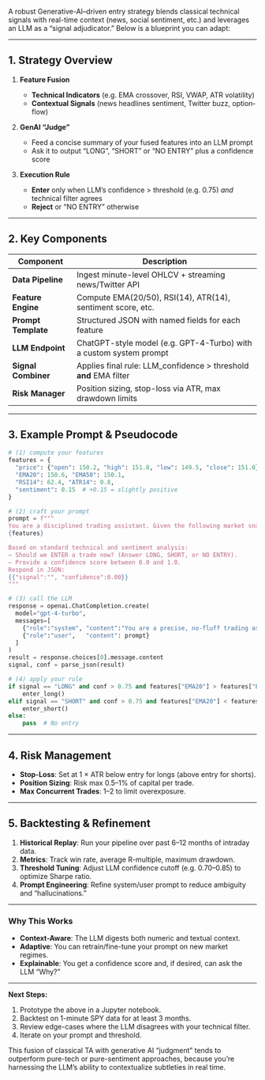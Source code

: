 A robust Generative-AI–driven entry strategy blends classical technical signals with real-time context (news, social sentiment, etc.) and leverages an LLM as a “signal adjudicator.” Below is a blueprint you can adapt:

---

## 1. Strategy Overview

1. **Feature Fusion**

   * **Technical Indicators** (e.g. EMA crossover, RSI, VWAP, ATR volatility)
   * **Contextual Signals** (news headlines sentiment, Twitter buzz, option‐flow)
2. **GenAI “Judge”**

   * Feed a concise summary of your fused features into an LLM prompt
   * Ask it to output “LONG”, “SHORT” or “NO ENTRY” plus a confidence score
3. **Execution Rule**

   * **Enter** only when LLM’s confidence > threshold (e.g. 0.75) *and* technical filter agrees
   * **Reject** or “NO ENTRY” otherwise

---

## 2. Key Components

| Component           | Description                                                        |
| ------------------- | ------------------------------------------------------------------ |
| **Data Pipeline**   | Ingest minute-level OHLCV + streaming news/Twitter API             |
| **Feature Engine**  | Compute EMA(20/50), RSI(14), ATR(14), sentiment score, etc.        |
| **Prompt Template** | Structured JSON with named fields for each feature                 |
| **LLM Endpoint**    | ChatGPT-style model (e.g. GPT-4-Turbo) with a custom system prompt |
| **Signal Combiner** | Applies final rule: LLM\_confidence > threshold **and** EMA filter |
| **Risk Manager**    | Position sizing, stop-loss via ATR, max drawdown limits            |

---

## 3. Example Prompt & Pseudocode

```python
# (1) compute your features
features = {
  "price": {"open": 150.2, "high": 151.8, "low": 149.5, "close": 151.0},
  "EMA20": 150.6, "EMA50": 150.1,
  "RSI14": 62.4, "ATR14": 0.8,
  "sentiment": 0.15  # +0.15 = slightly positive
}

# (2) craft your prompt
prompt = f"""
You are a disciplined trading assistant. Given the following market snapshot:
{features}

Based on standard technical and sentiment analysis:
— Should we ENTER a trade now? (Answer LONG, SHORT, or NO ENTRY).
— Provide a confidence score between 0.0 and 1.0.
Respond in JSON:
{{"signal":"", "confidence":0.00}}
"""

# (3) call the LLM
response = openai.ChatCompletion.create(
  model="gpt-4-turbo",
  messages=[
    {"role":"system", "content":"You are a precise, no-fluff trading assistant."},
    {"role":"user",   "content": prompt}
  ]
)
result = response.choices[0].message.content
signal, conf = parse_json(result)

# (4) apply your rule
if signal == "LONG" and conf > 0.75 and features["EMA20"] > features["EMA50"]:
    enter_long()
elif signal == "SHORT" and conf > 0.75 and features["EMA20"] < features["EMA50"]:
    enter_short()
else:
    pass  # No entry
```

---

## 4. Risk Management

* **Stop-Loss**: Set at 1 × ATR below entry for longs (above entry for shorts).
* **Position Sizing**: Risk max 0.5–1% of capital per trade.
* **Max Concurrent Trades**: 1–2 to limit overexposure.

---

## 5. Backtesting & Refinement

1. **Historical Replay**: Run your pipeline over past 6–12 months of intraday data.
2. **Metrics**: Track win rate, average R-multiple, maximum drawdown.
3. **Threshold Tuning**: Adjust LLM confidence cutoff (e.g. 0.70–0.85) to optimize Sharpe ratio.
4. **Prompt Engineering**: Refine system/user prompt to reduce ambiguity and “hallucinations.”

---

### Why This Works

* **Context-Aware**: The LLM digests both numeric and textual context.
* **Adaptive**: You can retrain/fine-tune your prompt on new market regimes.
* **Explainable**: You get a confidence score and, if desired, can ask the LLM “Why?”

---

**Next Steps:**

1. Prototype the above in a Jupyter notebook.
2. Backtest on 1-minute SPY data for at least 3 months.
3. Review edge-cases where the LLM disagrees with your technical filter.
4. Iterate on your prompt and threshold.

This fusion of classical TA with generative AI “judgment” tends to outperform pure-tech or pure-sentiment approaches, because you’re harnessing the LLM’s ability to contextualize subtleties in real time.

